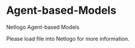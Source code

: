 # Agent-based-Models
Netlogo Agent-based Models

Please load file into Netlogo for more information.
